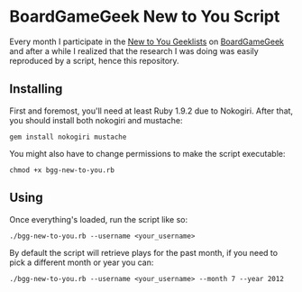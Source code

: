 BoardGameGeek New to You Script
===============================

Every month I participate in the [New to You
Geeklists](http://boardgamegeek.com/geeklist/51617/new-to-you-metametalist) on
[BoardGameGeek](http://boardgamegeek.com/) and after a while I realized that
the research I was doing was easily reproduced by a script, hence this
repository.

Installing
----------

First and foremost, you'll need at least Ruby 1.9.2 due to Nokogiri. After that,
you should install both nokogiri and mustache:

    gem install nokogiri mustache

You might also have to change permissions to make the script executable:

    chmod +x bgg-new-to-you.rb

Using
-----

Once everything's loaded, run the script like so:

    ./bgg-new-to-you.rb --username <your_username>

By default the script will retrieve plays for the past month, if you need to
pick a different month or year you can:

    ./bgg-new-to-you.rb --username <your_username> --month 7 --year 2012
